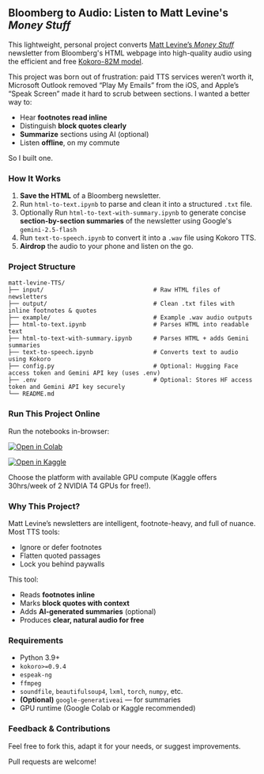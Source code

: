 ## Bloomberg to Audio: Listen to Matt Levine's *Money Stuff*

This lightweight, personal project converts [Matt Levine’s *Money Stuff*](https://www.bloomberg.com/account/newsletters/money-stuff) newsletter from Bloomberg's HTML webpage into high-quality audio using the efficient and free [Kokoro-82M model](https://huggingface.co/hexgrad/Kokoro-82M).

This project was born out of frustration: paid TTS services weren’t worth it, Microsoft Outlook removed “Play My Emails” from the iOS, and Apple’s “Speak Screen” made it hard to scrub between sections. I wanted a better way to:

* Hear **footnotes read inline**
* Distinguish **block quotes clearly**
* **Summarize** sections using AI (optional)
* Listen **offline**, on my commute

So I built one.


### How It Works

1. **Save the HTML** of a Bloomberg newsletter.
2. Run `html-to-text.ipynb` to parse and clean it into a structured `.txt` file.
3. Optionally Run `html-to-text-with-summary.ipynb` to generate concise **section-by-section summaries** of the newsletter using Google's `gemini-2.5-flash`
4. Run `text-to-speech.ipynb` to convert it into a `.wav` file using Kokoro TTS.
5. **Airdrop** the audio to your phone and listen on the go.


### Project Structure

```
matt-levine-TTS/
├── input/                               # Raw HTML files of newsletters
├── output/                              # Clean .txt files with inline footnotes & quotes
├── example/                             # Example .wav audio outputs
├── html-to-text.ipynb                   # Parses HTML into readable text
├── html-to-text-with-summary.ipynb      # Parses HTML + adds Gemini summaries
├── text-to-speech.ipynb                 # Converts text to audio using Kokoro
├── config.py                            # Optional: Hugging Face access token and Gemini API key (uses .env)
├── .env                                 # Optional: Stores HF access token and Gemini API key securely
└── README.md
```


### Run This Project Online

Run the notebooks in-browser:

[![Open in Colab](https://colab.research.google.com/assets/colab-badge.svg)](https://colab.research.google.com/github/abdullahau/matt-levine-TTS/blob/main/text-to-speech.ipynb)

[![Open in Kaggle](https://kaggle.com/static/images/open-in-kaggle.svg)](https://kaggle.com/kernels/welcome?src=https://github.com/abdullahau/matt-levine-TTS/blob/main/text-to-speech.ipynb)

Choose the platform with available GPU compute (Kaggle offers 30hrs/week of 2 NVIDIA T4 GPUs for free!).


### Why This Project?

Matt Levine’s newsletters are intelligent, footnote-heavy, and full of nuance. Most TTS tools:

* Ignore or defer footnotes
* Flatten quoted passages
* Lock you behind paywalls

This tool:

- Reads **footnotes inline**
- Marks **block quotes with context**
- Adds **AI-generated summaries** (optional)
- Produces **clear, natural audio for free**


### Requirements

* Python 3.9+
* `kokoro>=0.9.4`
* `espeak-ng`
* `ffmpeg`
* `soundfile`, `beautifulsoup4`, `lxml`, `torch`, `numpy`, etc.
* **(Optional)** `google-generativeai` — for summaries
* GPU runtime (Google Colab or Kaggle recommended)


### Feedback & Contributions

Feel free to fork this, adapt it for your needs, or suggest improvements.

Pull requests are welcome!
